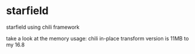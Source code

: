 # starfield
starfield using chili framework

take a look at the memory usage: chili in-place transform version
is 11MB to my 16.8
